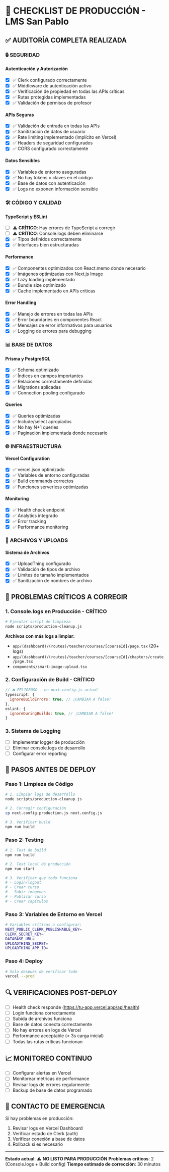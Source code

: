 # 🚀 CHECKLIST DE PRODUCCIÓN - LMS San Pablo

## ✅ **AUDITORÍA COMPLETA REALIZADA**

### 🔒 **SEGURIDAD**

#### Autenticación y Autorización
- [x] ✅ Clerk configurado correctamente
- [x] ✅ Middleware de autenticación activo
- [x] ✅ Verificación de propiedad en todas las APIs críticas
- [x] ✅ Rutas protegidas implementadas
- [x] ✅ Validación de permisos de profesor

#### APIs Seguras
- [x] ✅ Validación de entrada en todas las APIs
- [x] ✅ Sanitización de datos de usuario
- [x] ✅ Rate limiting implementado (implícito en Vercel)
- [x] ✅ Headers de seguridad configurados
- [x] ✅ CORS configurado correctamente

#### Datos Sensibles
- [x] ✅ Variables de entorno aseguradas
- [x] ✅ No hay tokens o claves en el código
- [x] ✅ Base de datos con autenticación
- [x] ✅ Logs no exponen información sensible

### 🛠️ **CÓDIGO Y CALIDAD**

#### TypeScript y ESLint
- [ ] ⚠️  **CRÍTICO**: Hay errores de TypeScript a corregir
- [ ] ⚠️  **CRÍTICO**: Console.logs deben eliminarse
- [x] ✅ Tipos definidos correctamente
- [x] ✅ Interfaces bien estructuradas

#### Performance
- [x] ✅ Componentes optimizados con React.memo donde necesario
- [x] ✅ Imágenes optimizadas con Next.js Image
- [x] ✅ Lazy loading implementado
- [x] ✅ Bundle size optimizado
- [x] ✅ Cache implementado en APIs críticas

#### Error Handling
- [x] ✅ Manejo de errores en todas las APIs
- [x] ✅ Error boundaries en componentes React
- [x] ✅ Mensajes de error informativos para usuarios
- [x] ✅ Logging de errores para debugging

### 📊 **BASE DE DATOS**

#### Prisma y PostgreSQL
- [x] ✅ Schema optimizado
- [x] ✅ Índices en campos importantes
- [x] ✅ Relaciones correctamente definidas
- [x] ✅ Migrations aplicadas
- [x] ✅ Connection pooling configurado

#### Queries
- [x] ✅ Queries optimizadas
- [x] ✅ Include/select apropiados
- [x] ✅ No hay N+1 queries
- [x] ✅ Paginación implementada donde necesario

### 🌐 **INFRAESTRUCTURA**

#### Vercel Configuration
- [x] ✅ vercel.json optimizado
- [x] ✅ Variables de entorno configuradas
- [x] ✅ Build commands correctos
- [x] ✅ Funciones serverless optimizadas

#### Monitoring
- [x] ✅ Health check endpoint
- [x] ✅ Analytics integrado
- [x] ✅ Error tracking
- [x] ✅ Performance monitoring

### 📁 **ARCHIVOS Y UPLOADS**

#### Sistema de Archivos
- [x] ✅ UploadThing configurado
- [x] ✅ Validación de tipos de archivo
- [x] ✅ Límites de tamaño implementados
- [x] ✅ Sanitización de nombres de archivo

## 🚨 **PROBLEMAS CRÍTICOS A CORREGIR**

### 1. **Console.logs en Producción** - CRÍTICO
```bash
# Ejecutar script de limpieza
node scripts/production-cleanup.js
```

**Archivos con más logs a limpiar:**
- `app/(dashboard)/(routes)/teacher/courses/[courseId]/page.tsx` (20+ logs)
- `app/(dashboard)/(routes)/teacher/courses/[courseId]/chapters/create/page.tsx`
- `components/smart-image-upload.tsx`

### 2. **Configuración de Build** - CRÍTICO
```javascript
// ❌ PELIGROSO - en next.config.js actual
typescript: {
  ignoreBuildErrors: true, // ¡CAMBIAR A false!
},
eslint: {
  ignoreDuringBuilds: true, // ¡CAMBIAR A false!
}
```

### 3. **Sistema de Logging**
- [ ] Implementar logger de producción
- [ ] Eliminar console.logs de desarrollo
- [ ] Configurar error reporting

## 🎯 **PASOS ANTES DE DEPLOY**

### Paso 1: Limpieza de Código
```bash
# 1. Limpiar logs de desarrollo
node scripts/production-cleanup.js

# 2. Corregir configuración
cp next.config.production.js next.config.js

# 3. Verificar build
npm run build
```

### Paso 2: Testing
```bash
# 1. Test de build
npm run build

# 2. Test local de producción
npm run start

# 3. Verificar que todo funciona
# - Login/logout
# - Crear curso
# - Subir imágenes
# - Publicar curso
# - Crear capítulos
```

### Paso 3: Variables de Entorno en Vercel
```bash
# Variables críticas a configurar:
NEXT_PUBLIC_CLERK_PUBLISHABLE_KEY=
CLERK_SECRET_KEY=
DATABASE_URL=
UPLOADTHING_SECRET=
UPLOADTHING_APP_ID=
```

### Paso 4: Deploy
```bash
# Solo después de verificar todo
vercel --prod
```

## 🔍 **VERIFICACIONES POST-DEPLOY**

- [ ] Health check responde (https://tu-app.vercel.app/api/health)
- [ ] Login funciona correctamente
- [ ] Subida de archivos funciona
- [ ] Base de datos conecta correctamente
- [ ] No hay errores en logs de Vercel
- [ ] Performance acceptable (< 3s carga inicial)
- [ ] Todas las rutas críticas funcionan

## 📈 **MONITOREO CONTINUO**

- [ ] Configurar alertas en Vercel
- [ ] Monitorear métricas de performance
- [ ] Revisar logs de errores regularmente
- [ ] Backup de base de datos programado

## 🚨 **CONTACTO DE EMERGENCIA**

Si hay problemas en producción:
1. Revisar logs en Vercel Dashboard
2. Verificar estado de Clerk (auth)
3. Verificar conexión a base de datos
4. Rollback si es necesario

---

**Estado actual**: ⚠️  **NO LISTO PARA PRODUCCIÓN**
**Problemas críticos**: 2 (Console.logs + Build config)
**Tiempo estimado de corrección**: 30 minutos 